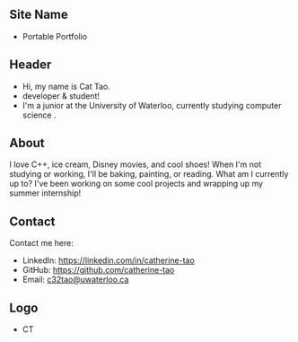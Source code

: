 ## Site Name
- Portable Portfolio

## Header
- Hi, my name is Cat Tao. 
- developer & student!
- I'm a junior at the University of Waterloo, currently studying computer science .

## About
 I love C++, ice cream, Disney movies, and cool shoes! When I'm not studying or working, I'll be baking, painting, or reading. What am I currently up to? I've been working on some cool projects and wrapping up my summer internship!

## Contact
Contact me here:
- LinkedIn: https://linkedin.com/in/catherine-tao
- GitHub: https://github.com/catherine-tao
- Email: c32tao@uwaterloo.ca

## Logo
- CT